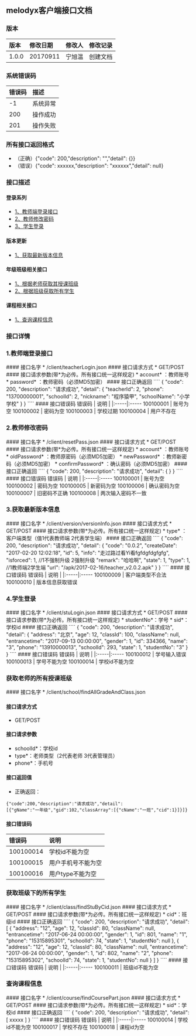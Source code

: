 
## melodyx客户端接口文档

### 版本
版本        | 修改日期		| 修改人  | 修改记录
:---------- |:-------------|:-----|:--------
1.0.0    | 20170911 | 宁旭温 | 创建文档

### 系统错误码
|错误码 | 描述 |
:--------|:-------|
-1 | 系统异常|
200 | 操作成功|
201 | 操作失败|

### 所有接口返回格式
* （正确）{"code": 200,"description": "","detail": {}}
* （错误）{"code": xxxxxx,"description": "xxxxxx","detail": null}

### 接口描述
#### 登录系列
* [1、教师端登录接口](#1) 
* [2、教师修改密码](#2)
* [3、学生登录](#4)
#### 版本更新
* [1、获取最新版本信息](#3)
#### 年级班级相关接口
* [1、根据老师获取其授课班级](#5)
* [2、根据班级获取所有学生](#6)
#### 课程相关接口
* [1、查询课程信息](#7)



### 接口详情
<h3 id="1">1.教师端登录接口</h3>
#### 接口名字
* /client/teacherLogin.json
#### 接口请求方式
* GET/POST
#### 接口请求参数(带*为必传。所有接口统一这样规定)
* account* ：教师账号
* password* ：教师密码（必须MD5加密）
#### 接口正确返回
````
    {
        "code": 200,
        "description": "请求成功",
        "detail": {
            "teacherId": 2,
            "phone": "13700000001",
            "schoolId": 2,
            "nickname": "程序猿甲",
            "schoolName": "小学学校"
        }
    }
````
#### 接口错误码
错误码 | 说明 |
|:-----|:-----
100100001 | 账号为空
100100002 | 密码为空
100100003 | 学校过期
100100004 | 用户不存在

<h3 id="2">2.教师修改密码</h3>
#### 接口名字
* /client/resetPass.json
#### 接口请求方式
* GET/POST
#### 接口请求参数(带*为必传。所有接口统一这样规定)
* account* ：教师账号
* oldPassword* ：教师原密码（必须MD5加密）
* newPassword* ：教师新密码（必须MD5加密）
* confirmPassword* ：确认密码（必须MD5加密）
#### 接口正确返回
````
    {
        "code": 200,
        "description": "请求成功",
        "detail": {
        }
    }
````
#### 接口错误码
错误码 | 说明 |
|:-----|:-----
100100001 | 账号为空
100100002 | 密码为空
100100005 | 新密码为空
100100006 | 确认密码为空
100100007 | 旧密码不正确
100100008 | 两次输入密码不一致

<h3 id="3">3.获取最新版本信息</h3>
#### 接口名字
* /client/version/versionInfo.json
#### 接口请求方式
* GET/POST
#### 接口请求参数(带*为必传。所有接口统一这样规定)
* type* ：客户端类型（值1代表教师端 2代表学生端）
#### 接口正确返回
````
    {
      "code": 200,
      "description": "请求成功",
      "detail": {
        "code": "0.0.2",
        "createDate": "2017-02-20 12:02:18",
        "id": 5,
        "info": "走过路过看Yi看fgfdgfdgfgfg",
        "isforced": 1,  //1不强制升级 2强制升级
        "remark": "哈哈啊",
        "state": 1,
        "type": 1,   //1教师端2学生端
        "url": "/apk/2017-02-16/teacher_v2.0.2.apk"
      }
    }
````
#### 接口错误码
错误码 | 说明 |
|:-----|:-----
100100009 | 客户端类型不合法
100100010 | 版本信息获取错误

<h3 id="4">4.学生登录</h3>
#### 接口名字
* /client/stuLogin.json
#### 接口请求方式
* GET/POST
#### 接口请求参数(带*为必传。所有接口统一这样规定)
* studentNo*：学号
* sid*：学校id
#### 接口正确返回
````
    {
        "code": 200,
        "description": "请求成功",
        "detail": {
            "address": "北京",
            "age": 12,
            "classId": 100,
            "className": null,
            "entrancetime": "2017-09-13 00:00:00",
            "gender": 1,
            "id": 334366,
            "name": "3",
            "phone": "13910000013",
            "schoolId": 293,
            "state": 1,
            "studentNo": "3"
        }
    }
````
#### 接口错误码
错误码 | 说明 |
|:-----|:-----
100100012 | 学号输入错误
100100013 | 学号不能为空
100100014 | 学校id不能为空


<h3 id="5">获取老师的所有授课班级</h3>
#### 接口名字
* /client/school/findAllGradeAndClass.json

#### 接口请求方式
* GET/POST

#### 接口请求参数
* schoolId*：学校id
* type*：老师类型（2代表老师 3代表管理员）
* phone*：手机号

#### 接口返回值
* 正确返回：
```
{"code":200,"description":"请求成功","detail":
[{"gName":"一年级","gid":102,"classArray":[{"cName":"一班","cid":1}]}]}
```

#### 接口错误码
错误码 | 说明 |
|:-----|:-----|
|100100014|学校id不能为空|
|100100015|用户手机号不能为空|
|100100016|用户type不能为空|

<h3 id="6">获取班级下的所有学生</h3>
#### 接口名字
* /client/class/findStuByCid.json
#### 接口请求方式
* GET/POST
#### 接口请求参数(带*为必传。所有接口统一这样规定)
* cid*：班级id
#### 接口正确返回
````
   {
       "code": 200,
       "description": "请求成功",
       "detail": [
           {
               "address": "12",
               "age": 12,
               "classId": 80,
               "className": null,
               "entrancetime": "2017-06-24 00:00:00",
               "gender": 1,
               "id": 801,
               "name": "1",
               "phone": "15315895301",
               "schoolId": 74,
               "state": 1,
               "studentNo": null
           },
           {
               "address": "12",
               "age": 12,
               "classId": 80,
               "className": null,
               "entrancetime": "2017-06-24 00:00:00",
               "gender": 1,
               "id": 802,
               "name": "2",
               "phone": "15315895302",
               "schoolId": 74,
               "state": 1,
               "studentNo": null
           }
       ]
   }
````
#### 接口错误码
错误码 | 说明 |
|:-----|:-----
100100011 | 班级id不能为空

<h3 id="7">查询课程信息</h3>
#### 接口名字
* /client/course/findCoursePart.json
#### 接口请求方式
* GET/POST
#### 接口请求参数(带*为必传。所有接口统一这样规定)
* sid*：学校id
#### 接口正确返回
````
   {
       "code": 200,
       "description": "请求成功",
       "detail": [
           xxxxx
       ]
   }
````
#### 接口错误码
错误码 | 说明 |
|:-----|:-----
100100014 | 学校id不能为空
100100017 | 学校不存在
100100018 | 课程id为空


